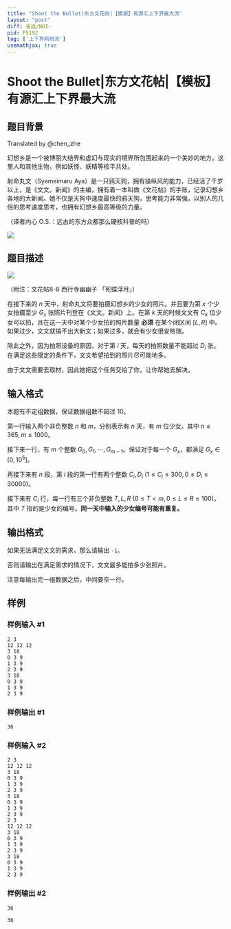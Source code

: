 ```yaml
---
title: "Shoot the Bullet|东方文花帖|【模板】有源汇上下界最大流"
layout: "post"
diff: 省选/NOI-
pid: P5192
tag: ['上下界网络流']
usemathjax: true
---
```


# Shoot the Bullet|东方文花帖|【模板】有源汇上下界最大流
## 题目背景

Translated by @chen_zhe

幻想乡是一个被博丽大结界和虚幻与现实的境界所包围起来的一个美妙的地方。这里人和其他生物，例如妖怪、妖精等核平共处。

射命丸文（Syameimaru Aya）是一只鸦天狗，拥有操纵风的能力，已经活了千岁以上，是《文文。新闻》的主编，拥有着一本叫做《文花帖》的手账，记录幻想乡各地的大新闻。她不仅是天狗中速度最快的鸦天狗，思考能力非常强，以别人的几倍的思考速度思考，也拥有幻想乡最高等级的力量。

（译者内心 O.S.：远古的东方众都那么硬核科普的吗）

![](https://i.loli.net/2019/01/12/5c3970b446151.png)
## 题目描述

![](https://i.loli.net/2019/01/12/5c3971b885128.jpg)

（附注：文花帖8-8 西行寺幽幽子 「死蝶浮月」）

在接下来的 $n$ 天中，射命丸文将要拍摄幻想乡的少女的照片。并且要为第 $x$ 个少女拍摄至少 $G_x$ 张照片刊登在《文文。新闻》上。在第 $k$ 天的时候文文有 $C_k$ 位少女可以拍，且在这一天中对某个少女拍的照片数量 **必须** 在某个闭区间 $[L, R]$ 中。如果过少，文文就搞不出大新文；如果过多，就会有少女很安格瑞。

除此之外，因为拍照设备的原因，对于第 $i$ 天，每天的拍照数量不能超过 $D_i$ 张。在满足这些限定的条件下，文文希望拍到的照片尽可能地多。

由于文文需要去取材，因此她把这个任务交给了你，让你帮她去解决。
## 输入格式

本题有不定组数据，保证数据组数不超过 $10$。

第一行输入两个非负整数 $n$ 和 $m$，分别表示有 $n$ 天，有 $m$ 位少女。其中 $n \leq 365,m \leq 1000$。

接下来一行，有 $m$ 个整数 $G_0, G_1, \cdots, G_{m - 1}$。保证对于每一个 $G_x$，都满足 $G_x \in [0,10^5]$。

再接下来有 $n$ 段，第 $i$ 段的第一行有两个整数 $C _ i, D _ i\ (1 \leq C _ i \leq 300, 0 \leq D _ i \leq 30000)$。

接下来有 $C _ i$ 行，每一行有三个非负整数 $T,L,R\ (0 \leq T < m, 0 \leq L \leq R \leq 100)$，其中 $T$ 指的是少女的编号。**同一天中输入的少女编号可能有重复。**
## 输出格式

如果无法满足文文的需求，那么请输出 `-1`。

否则请输出在满足需求的情况下，文文最多能拍多少张照片。

注意每输出完一组数据之后，中间要空一行。
## 样例

### 样例输入 #1
```
2 3
12 12 12
3 18
0 3 9
1 3 9
2 3 9
3 18
0 3 9
1 3 9
2 3 9
```
### 样例输出 #1
```
36
```
### 样例输入 #2
```
2 3
12 12 12
3 18
0 3 9
1 3 9
2 3 9
3 18
0 3 9
1 3 9
2 3 9
2 3
12 12 12
3 18
0 3 9
1 3 9
2 3 9
3 18
0 3 9
1 3 9
2 3 9
```
### 样例输出 #2
```
36

36
```
